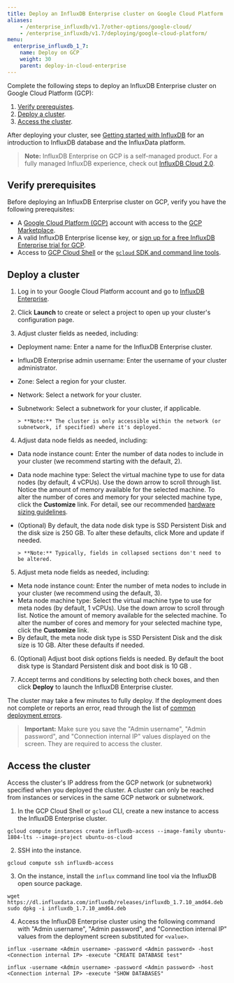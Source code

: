 ```yaml
---
title: Deploy an InfluxDB Enterprise cluster on Google Cloud Platform
aliases:
    - /enterprise_influxdb/v1.7/other-options/google-cloud/
    - /enterprise_influxdb/v1.7/deploying/google-cloud-platform/
menu:
  enterprise_influxdb_1_7:
    name: Deploy on GCP
    weight: 30
    parent: deploy-in-cloud-enterprise
---
```


Complete the following steps to deploy an InfluxDB Enterprise cluster on Google Cloud Platform (GCP):

1. [Verify prerequistes](#verify-prerequisites).
2. [Deploy a cluster](#deploy-a-cluster).
3. [Access the cluster](#access-the-cluster).

After deploying your cluster, see [Getting started with InfluxDB](/platform/introduction/getting-started) for an introduction to InfluxDB database and the InfluxData platform.

>**Note:** InfluxDB Enterprise on GCP is a self-managed product. For a fully managed InfluxDB experience, check out [InfluxDB Cloud 2.0](/https://v2.docs.influxdata.com/v2.0/cloud/get-started/).

## Verify prerequisites

Before deploying an InfluxDB Enterprise cluster on GCP, verify you have the following prerequisites:

- A [Google Cloud Platform (GCP)](https://cloud.google.com/) account with access to the [GCP Marketplace](https://cloud.google.com/marketplace/).
- A valid InfluxDB Enterprise license key, or [sign up for a free InfluxDB Enterprise trial for GCP](https://portal.influxdata.com/users/gcp).
- Access to [GCP Cloud Shell](https://cloud.google.com/shell/) or the [`gcloud` SDK and command line tools](https://cloud.google.com/sdk/).

## Deploy a cluster

1. Log in to your Google Cloud Platform account and go to [InfluxDB Enterprise](https://console.cloud.google.com/marketplace/details/influxdata-public/influxdb-enterprise-vm).

2. Click **Launch** to create or select a project to open up your cluster's configuration page.

3. Adjust cluster fields as needed, including:

  - Deployment name: Enter a name for the InfluxDB Enterprise cluster.
  - InfluxDB Enterprise admin username: Enter the username of your cluster administrator.
  - Zone: Select a region for your cluster.
  - Network: Select a network for your cluster.
  - Subnetwork: Select a subnetwork for your cluster, if applicable.

        > **Note:** The cluster is only accessible within the network (or subnetwork, if specified) where it's deployed.

4. Adjust data node fields as needed, including:

  - Data node instance count: Enter the number of data nodes to include in your cluster (we recommend starting with the default, 2).
  - Data node machine type: Select the virtual machine type to use for data nodes (by default, 4 vCPUs). Use the down arrow to scroll through list. Notice the amount of memory available for the selected machine. To alter the number of cores and memory for your selected machine type, click the **Customize** link. For detail, see our recommended [hardware sizing guidelines](/influxdb/v1.7/guides/hardware_sizing/).
  - (Optional) By default, the data node disk type is SSD Persistent Disk and the disk size is 250 GB. To alter these defaults, click More and update if needed.

        > **Note:** Typically, fields in collapsed sections don't need to be altered.

5. Adjust meta node fields as needed, including:

  - Meta node instance count: Enter the number of meta nodes to include in your cluster (we recommend using the default, 3).
  - Meta node machine type: Select the virtual machine type to use for meta nodes (by default, 1 vCPUs). Use the down arrow to scroll through list. Notice the amount of memory available for the selected machine. To alter the number of cores and memory for your selected machine type, click the **Customize** link.
  - By default, the meta node disk type is SSD Persistent Disk and the disk size is 10 GB. Alter these defaults if needed.

6. (Optional) Adjust boot disk options fields is needed. By default the boot disk type is Standard Persistent disk and boot disk is 10 GB .

7. Accept terms and conditions by selecting both check boxes, and then click **Deploy** to launch the InfluxDB Enterprise cluster.

The cluster may take a few minutes to fully deploy. If the deployment does not complete or reports an error, read through the list of [common deployment errors](https://cloud.google.com/marketplace/docs/troubleshooting).

> **Important:** Make sure you save the "Admin username", "Admin password", and "Connection internal IP" values displayed on the screen. They are required to access the cluster.

## Access the cluster

Access the cluster's IP address from the GCP network (or subnetwork) specified when you deployed the cluster. A cluster can only be reached from instances or services in the same GCP network or subnetwork.

1. In the GCP Cloud Shell or `gcloud` CLI, create a new instance to access the InfluxDB Enterprise cluster.

  ```
  gcloud compute instances create influxdb-access --image-family ubuntu-1804-lts --image-project ubuntu-os-cloud
  ```

2. SSH into the instance.

  ```
  gcloud compute ssh influxdb-access
  ```

3. On the instance, install the `influx` command line tool via the InfluxDB open source package.

  ```
  wget https://dl.influxdata.com/influxdb/releases/influxdb_1.7.10_amd64.deb
  sudo dpkg -i influxdb_1.7.10_amd64.deb
  ```

4. Access the InfluxDB Enterprise cluster using the following command with "Admin username", "Admin password", and "Connection internal IP" values from the deployment screen substituted for `<value>`.

  ```
  influx -username <Admin username> -password <Admin password> -host <Connection internal IP> -execute "CREATE DATABASE test"

  influx -username <Admin username> -password <Admin password> -host <Connection internal IP> -execute "SHOW DATABASES"
  ```
